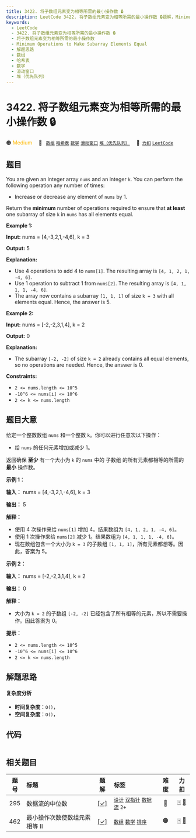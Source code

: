 ```yaml
---
title: 3422. 将子数组元素变为相等所需的最小操作数 🔒
description: LeetCode 3422. 将子数组元素变为相等所需的最小操作数 🔒题解，Minimum Operations to Make Subarray Elements Equal，包含解题思路、复杂度分析以及完整的 JavaScript 代码实现。
keywords:
  - LeetCode
  - 3422. 将子数组元素变为相等所需的最小操作数 🔒
  - 将子数组元素变为相等所需的最小操作数
  - Minimum Operations to Make Subarray Elements Equal
  - 解题思路
  - 数组
  - 哈希表
  - 数学
  - 滑动窗口
  - 堆（优先队列）
---
```


# 3422. 将子数组元素变为相等所需的最小操作数 🔒

🟠 <font color=#ffb800>Medium</font>&emsp; 🔖&ensp; [`数组`](/tag/array.md) [`哈希表`](/tag/hash-table.md) [`数学`](/tag/math.md) [`滑动窗口`](/tag/sliding-window.md) [`堆（优先队列）`](/tag/heap-priority-queue.md)&emsp; 🔗&ensp;[`力扣`](https://leetcode.cn/problems/minimum-operations-to-make-subarray-elements-equal) [`LeetCode`](https://leetcode.com/problems/minimum-operations-to-make-subarray-elements-equal)

## 题目

You are given an integer array `nums` and an integer `k`. You can perform the
following operation any number of times:

  * Increase or decrease any element of `nums` by 1.

Return the **minimum** number of operations required to ensure that **at
least** one subarray of size `k` in `nums` has all elements equal.



**Example 1:**

**Input:** nums = [4,-3,2,1,-4,6], k = 3

**Output:** 5

**Explanation:**

  * Use 4 operations to add 4 to `nums[1]`. The resulting array is `[4, 1, 2, 1, -4, 6]`.
  * Use 1 operation to subtract 1 from `nums[2]`. The resulting array is `[4, 1, 1, 1, -4, 6]`.
  * The array now contains a subarray `[1, 1, 1]` of size `k = 3` with all elements equal. Hence, the answer is 5.

**Example 2:**

**Input:** nums = [-2,-2,3,1,4], k = 2

**Output:** 0

**Explanation:**

  * The subarray `[-2, -2]` of size `k = 2` already contains all equal elements, so no operations are needed. Hence, the answer is 0.



**Constraints:**

  * `2 <= nums.length <= 10^5`
  * `-10^6 <= nums[i] <= 10^6`
  * `2 <= k <= nums.length`


## 题目大意

给定一个整数数组 `nums` 和一个整数 `k`。你可以进行任意次以下操作：

  * 给 `nums` 的任何元素增加或减少 1。

返回确保 **至少** 有一个大小为 `k` 的 `nums` 中的 子数组 的所有元素都相等的所需的 **最小** 操作数。



**示例 1：**

**输入：** nums = [4,-3,2,1,-4,6], k = 3

**输出：** 5

**解释：**

  * 使用 4 次操作来给 `nums[1]` 增加 4。结果数组为 `[4, 1, 2, 1, -4, 6]`。
  * 使用 1 次操作来给 `nums[2]` 减少 1。结果数组为 `[4, 1, 1, 1, -4, 6]`。
  * 现在数组包含一个大小为 `k = 3` 的子数组 `[1, 1, 1]`，所有元素都想等。因此，答案为 5。

**示例 2：**

**输入：** nums = [-2,-2,3,1,4], k = 2

**输出：** 0

**解释：**

  * 大小为 `k = 2` 的子数组 `[-2, -2]` 已经包含了所有相等的元素，所以不需要操作。因此答案为 0。



**提示：**

  * `2 <= nums.length <= 10^5`
  * `-10^6 <= nums[i] <= 10^6`
  * `2 <= k <= nums.length`


## 解题思路

#### 复杂度分析

- **时间复杂度**：`O()`，
- **空间复杂度**：`O()`，

## 代码

```javascript

```

## 相关题目

<!-- prettier-ignore -->
| 题号 | 标题 | 题解 | 标签 | 难度 | 力扣 |
| :------: | :------ | :------: | :------ | :------: | :------: |
| 295 | 数据流的中位数 | [[✓]](/problem/0295.md) |  [`设计`](/tag/design.md) [`双指针`](/tag/two-pointers.md) [`数据流`](/tag/data-stream.md) `2+` | 🔴 | [🀄️](https://leetcode.cn/problems/find-median-from-data-stream) [🔗](https://leetcode.com/problems/find-median-from-data-stream) |
| 462 | 最小操作次数使数组元素相等 II | [[✓]](/problem/0462.md) |  [`数组`](/tag/array.md) [`数学`](/tag/math.md) [`排序`](/tag/sorting.md) | 🟠 | [🀄️](https://leetcode.cn/problems/minimum-moves-to-equal-array-elements-ii) [🔗](https://leetcode.com/problems/minimum-moves-to-equal-array-elements-ii) |